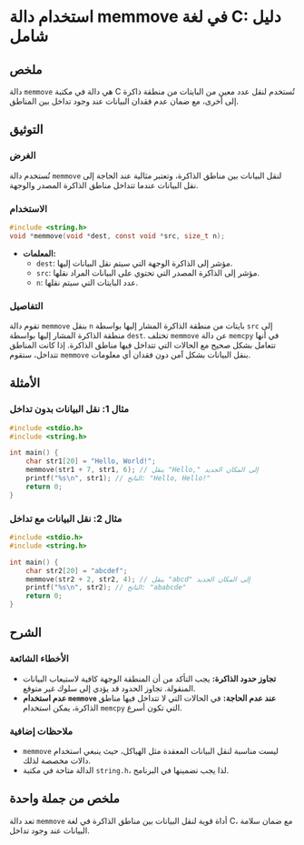 <!--
Meta Description: # استخدام دالة memmove في لغة C: دليل شامل ## ملخص دالة `memmove` هي دالة في مكتبة C تُستخدم لنقل عدد معين من البايتات من منطقة ذاكرة إلى أخرى، مع ضما...
Meta Keywords: memmove, البيانات, الذاكرة, إلى, دالة
-->

# استخدام دالة memmove في لغة C: دليل شامل

## ملخص
دالة `memmove` هي دالة في مكتبة C تُستخدم لنقل عدد معين من البايتات من منطقة ذاكرة إلى أخرى، مع ضمان عدم فقدان البيانات عند وجود تداخل بين المناطق.

## التوثيق
### الغرض
تُستخدم دالة `memmove` لنقل البيانات بين مناطق الذاكرة، وتعتبر مثالية عند الحاجة إلى نقل البيانات عندما تتداخل مناطق الذاكرة المصدر والوجهة.

### الاستخدام
```c
#include <string.h>
void *memmove(void *dest, const void *src, size_t n);
```
- **المعلمات:**
  - `dest`: مؤشر إلى الذاكرة الوجهة التي سيتم نقل البيانات إليها.
  - `src`: مؤشر إلى الذاكرة المصدر التي تحتوي على البيانات المراد نقلها.
  - `n`: عدد البايتات التي سيتم نقلها.

### التفاصيل
تقوم دالة `memmove` بنقل `n` بايتات من منطقة الذاكرة المشار إليها بواسطة `src` إلى منطقة الذاكرة المشار إليها بواسطة `dest`. تختلف `memmove` عن دالة `memcpy` في أنها تتعامل بشكل صحيح مع الحالات التي تتداخل فيها مناطق الذاكرة. إذا كانت المناطق تتداخل، ستقوم `memmove` بنقل البيانات بشكل آمن دون فقدان أي معلومات.

## الأمثلة
### مثال 1: نقل البيانات بدون تداخل
```c
#include <stdio.h>
#include <string.h>

int main() {
    char str1[20] = "Hello, World!";
    memmove(str1 + 7, str1, 6); // ينقل "Hello," إلى المكان الجديد
    printf("%s\n", str1); // الناتج: "Hello, Hello!"
    return 0;
}
```

### مثال 2: نقل البيانات مع تداخل
```c
#include <stdio.h>
#include <string.h>

int main() {
    char str2[20] = "abcdef";
    memmove(str2 + 2, str2, 4); // ينقل "abcd" إلى المكان الجديد
    printf("%s\n", str2); // الناتج: "ababcde"
    return 0;
}
```

## الشرح
### الأخطاء الشائعة
- **تجاوز حدود الذاكرة:** يجب التأكد من أن المنطقة الوجهة كافية لاستيعاب البيانات المنقولة. تجاوز الحدود قد يؤدي إلى سلوك غير متوقع.
- **عدم استخدام `memmove` عند عدم الحاجة:** في الحالات التي لا تتداخل فيها مناطق الذاكرة، يمكن استخدام `memcpy` التي تكون أسرع.

### ملاحظات إضافية
- `memmove` ليست مناسبة لنقل البيانات المعقدة مثل الهياكل، حيث ينبغي استخدام دالات مخصصة لذلك.
- الدالة متاحة في مكتبة `string.h`، لذا يجب تضمينها في البرنامج.

## ملخص من جملة واحدة
تعد دالة `memmove` أداة قوية لنقل البيانات بين مناطق الذاكرة في لغة C، مع ضمان سلامة البيانات عند وجود تداخل.